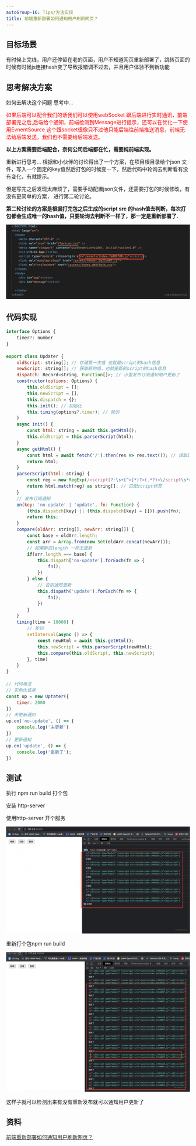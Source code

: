 ```yaml
---
autoGroup-16: Tips/方法实现
title: 前端重新部署如何通知用户刷新网页？
---
```

## 目标场景
有时候上完线，用户还停留在老的页面，用户不知道网页重新部署了，跳转页面的时候有时候js连接hash变了导致报错调不过去，并且用户体验不到新功能

## 思考解决方案
如何去解决这个问题
思考中...

<span style="color: red">如果后端可以配合我们的话我们可以使用webSocket 跟后端进行实时通讯，前端部署完之后,后端给个通知，前端检测到Message进行提示，还可以在优化一下使用EvnentSource 这个跟socket很像只不过他只能后端往前端推送消息，前端无法给后端发送，我们也不需要给后端发送。</span>

**以上方案需要后端配合，奈何公司后端都在忙，需要纯前端实现。**

重新进行思考...
根据和小伙伴的讨论得出了一个方案，在项目根目录给个json 文件，写入一个固定的key值然后打包的时候变一下，然后代码中轮询去判断看有没有变化，有就提示。

但是写完之后发现太麻烦了，需要手动配置json文件，还需要打包的时候修改，有没有更简单的方案，
进行第二轮讨论。

**第二轮讨论的方案是根据打完包之后生成的script src 的hash值去判断，每次打包都会生成唯一的hash值，只要轮询去判断不一样了，那一定是重新部署了.**

![hash值](./images/7c2fa42698394cb0a19ee2576d0a50b8_tplv-k3u1fbpfcp-zoom-in-crop-mark_4536_0_0_0.png)

## 代码实现
```js
interface Options {
    timer?: number
}

export class Updater {
    oldScript: string[]; // 存储第一次值 也就是script的hash信息
    newScript: string[]; // 获取新的值，也就是新的script的hash信息
    dispatch: Record<string, Function[]>; // 小型发布订阅通知用户更新了
    constructor(options: Options) {
        this.oldScript = [];
        this.newScript = [];
        this.dispatch = {};
        this.init(); // 初始化
        this.timing(options?.timer); // 轮训
    }
    async init() {
        const html: string = await this.getHtml();
        this.oldScript = this.parserScript(html);
    }
    async getHtml() {
        const html = await fetch('/').then(res => res.text()); // 读取index html
        return html;
    }
    parserScript(html: string) {
        const reg = new RegExp(/<script(?:\s+[^>]*)?>(.*?)<\/script\s*>/ig) //script正则
        return html.match(reg) as string[]; // 匹配script标签
    }
    // 发布订阅通知
    on(key: 'no-update' | 'update', fn: Function) {
        (this.dispatch[key] || (this.dispatch[key] = [])).push(fn);
        return this;
    }
    compare(oldArr: string[], newArr: string[]) {
        const base = oldArr.length;
        const arr = Array.from(new Set(oldArr.concat(newArr)));
        // 如果新旧length 一样无更新
        if(arr.length === base) {
            this.dispath['no-update'].forEach(fn => {
                fn();
            })
        } else {
            // 否则通知更新
            this.dispath('update').forEach(fn => {
                fn();
            })
        }
    }
    timing(time = 10000) {
        // 轮训
        setInterval(async () => {
            const newHtml = await this.getHtml();
            this.newScript = this.parserScript(newHtml);
            this.compare(this.oldScript, this.newScript);
        }, time)
    }
}

// 代码用法
// 实例化该类
const up = new Uptater({
    timer: 2000
})
// 未更新通知
up.on('no-update', () => {
    console.log('未更新')
})
// 更新通知
up.on('update', () => {
    console.log('更新了');
})
```
## 测试
执行 npm run build 打个包

安装 http-server

使用http-server 开个服务

![http-server服务](./images/2a1039c2bda444c493752d499d3adc98_tplv-k3u1fbpfcp-zoom-in-crop-mark_4536_0_0_0.png)

重新打个包npm run build

![重新打包](./images/a691e119b5324cc3828a3dd9641b3eb1_tplv-k3u1fbpfcp-zoom-in-crop-mark_4536_0_0_0.png)

这样子就可以检测出来有没有重新发布就可以通知用户更新了

## 资料
[前端重新部署如何通知用户刷新网页？](https://juejin.cn/post/7185451392994115645)